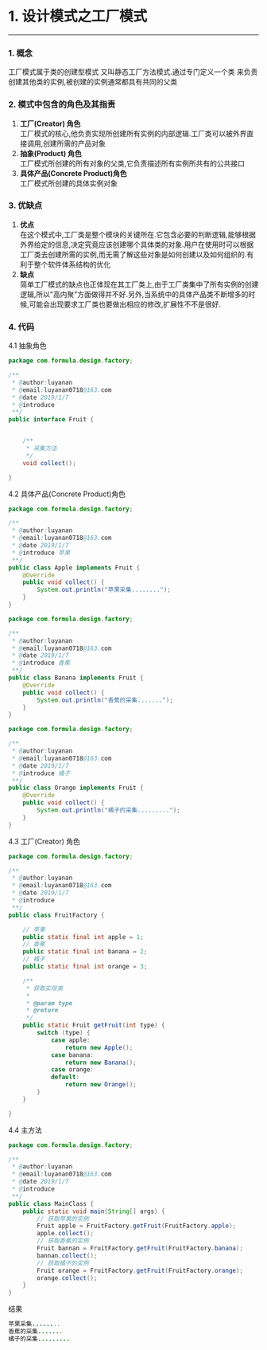 #  1. 设计模式之工厂模式

---


### 1. 概念
 工厂模式属于类的创建型模式 又叫静态工厂方法模式.通过专门定义一个类 来负责创建其他类的实例,被创建的实例通常都具有共同的父类
 ### 2. 模式中包含的角色及其指责
1. **工厂(Creator) 角色**<br>
    工厂模式的核心,他负责实现所创建所有实例的内部逻辑.工厂类可以被外界直接调用,创建所需的产品对象
2. **抽象(Product) 角色**<br>
    工厂模式所创建的所有对象的父类,它负责描述所有实例所共有的公共接口
3. **具体产品(Concrete Product)角色** <br>
 工厂模式所创建的具体实例对象
### 3. 优缺点
1. **优点**<br>
    在这个模式中,工厂类是整个模块的关键所在.它包含必要的判断逻辑,能够根据外界给定的信息,决定究竟应该创建哪个具体类的对象.用户在使用时可以根据工厂类去创建所需的实例,而无需了解这些对象是如何创建以及如何组织的.有利于整个软件体系结构的优化
2. **缺点**<br>
    简单工厂模式的缺点也正体现在其工厂类上,由于工厂类集中了所有实例的创建逻辑,所以"高内聚"方面做得并不好.另外,当系统中的具体产品类不断增多的时候,可能会出现要求工厂类也要做出相应的修改,扩展性不不是很好.
### 4. 代码
4.1 抽象角色
```java
package com.formula.design.factory;

/**
 * @author:luyanan
 * @email:luyanan0718@163.com
 * @date 2019/1/7
 * @introduce
 **/
public interface Fruit {


    /**
     * 采集方法
     */
    void collect();

}


```
4.2 具体产品(Concrete Product)角色 

```java
package com.formula.design.factory;

/**
 * @author:luyanan
 * @email:luyanan0718@163.com
 * @date 2019/1/7
 * @introduce 苹果
 **/
public class Apple implements Fruit {
    @Override
    public void collect() {
        System.out.println("苹果采集........");
    }
}

```
```java
package com.formula.design.factory;

/**
 * @author:luyanan
 * @email:luyanan0718@163.com
 * @date 2019/1/7
 * @introduce 香蕉
 **/
public class Banana implements Fruit {
    @Override
    public void collect() {
        System.out.println("香蕉的采集.......");
    }
}

```
```java
package com.formula.design.factory;

/**
 * @author:luyanan
 * @email:luyanan0718@163.com
 * @date 2019/1/7
 * @introduce 橘子
 **/
public class Orange implements Fruit {
    @Override
    public void collect() {
        System.out.println("橘子的采集.........");
    }
}

```
4.3 工厂(Creator) 角色
```java
package com.formula.design.factory;

/**
 * @author:luyanan
 * @email:luyanan0718@163.com
 * @date 2019/1/7
 * @introduce
 **/
public class FruitFactory {

    // 苹果
    public static final int apple = 1;
    // 香蕉
    public static final int banana = 2;
    // 橘子
    public static final int orange = 3;

    /**
     * 获取实现类
     *
     * @param type
     * @return
     */
    public static Fruit getFruit(int type) {
        switch (type) {
            case apple:
                return new Apple();
            case banana:
                return new Banana();
            case orange:
            default:
                return new Orange();
        }
    }

}

```
4.4  主方法
```java
package com.formula.design.factory;

/**
 * @author:luyanan
 * @email:luyanan0718@163.com
 * @date 2019/1/7
 * @introduce
 **/
public class MainClass {
    public static void main(String[] args) {
        // 获取苹果的实例
        Fruit apple = FruitFactory.getFruit(FruitFactory.apple);
        apple.collect();
        // 获取香蕉的实例
        Fruit bannan = FruitFactory.getFruit(FruitFactory.banana);
        bannan.collect();
        // 获取橘子的实例
        Fruit orange = FruitFactory.getFruit(FruitFactory.orange);
        orange.collect();
    }
}

```
结果
```java
苹果采集........
香蕉的采集.......
橘子的采集.........
```